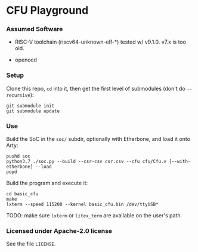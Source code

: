 # CFU Playground

### Assumed Software

* RISC-V toolchain (riscv64-unknown-elf-*) tested w/ v9.1.0.   v7.x is too old.

* openocd




### Setup

Clone this repo, `cd` into it, then get the first level of submodules (don't do `--recursive`):
```
git submodule init
git submodule update
```
### Use

Build the SoC in the `soc/` subdir, optionally with Etherbone, and load it onto Arty:
```
pushd soc
python3.7 ./soc.py --build --csr-csv csr.csv --cfu cfu/Cfu.v [--with-etherbone] --load
popd
```

Build the program and execute it:
```
cd basic_cfu
make
lxterm --speed 115200 --kernel basic_cfu.bin /dev/ttyUSB*
```

TODO: make sure `lxterm` or `litex_term` are available on the user's path.

### Licensed under Apache-2.0 license

See the file `LICENSE`.
